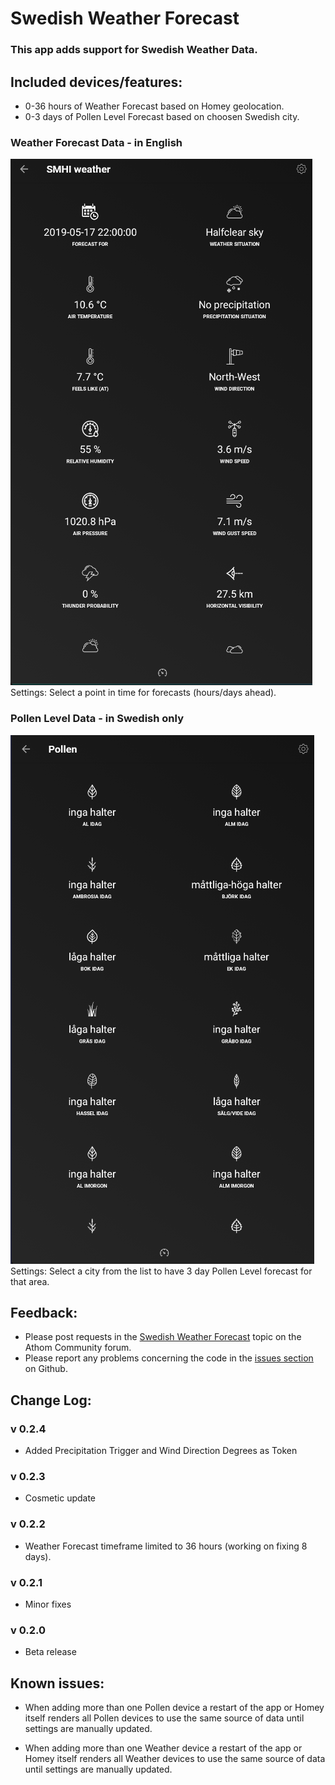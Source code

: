 # Swedish Weather Forecast

### This app adds support for Swedish Weather Data.

## Included devices/features:
* 0-36 hours of Weather Forecast based on Homey geolocation.
* 0-3 days of Pollen Level Forecast based on choosen Swedish city.

### Weather Forecast Data - in English
<a href="https://github.com/JohanBendz/se.swefa">
  <img src="https://raw.githubusercontent.com/JohanBendz/se.swefa/Beta/assets/images/WeatherForecastScreen.PNG">
</a>
<br>Settings: Select a point in time for forecasts  (hours/days ahead).

### Pollen Level Data - in Swedish only
<a href="https://github.com/JohanBendz/se.swefa">
  <img src="https://raw.githubusercontent.com/JohanBendz/se.swefa/Beta/assets/images/PollenLevelScreen.PNG">
</a>
<br>Settings: Select a city from the list to have 3 day Pollen Level forecast for that area. 

## Feedback:
* Please post requests in the [Swedish Weather Forecast](https://community.athom.com/t/swedish-weather-forecast/) topic on the Athom Community forum.
* Please report any problems concerning the code in the [issues section](https://github.com/JohanBendz/se.swefa/issues) on Github.

## Change Log:

### v 0.2.4
* Added Precipitation Trigger and Wind Direction Degrees as Token
### v 0.2.3
* Cosmetic update
### v 0.2.2
* Weather Forecast timeframe limited to 36 hours (working on fixing 8 days).
### v 0.2.1
* Minor fixes 
### v 0.2.0
* Beta release

## Known issues:
* When adding more than one Pollen device a restart of the app or Homey itself renders all Pollen devices to use the same source of data until settings are manually updated.

* When adding more than one Weather device a restart of the app or Homey itself renders all Weather devices to use the same source of data until settings are manually updated.

